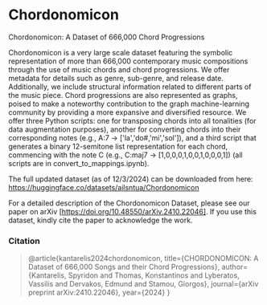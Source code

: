 # Chordonomicon
Chordonomicon: A Dataset of 666,000 Chord Progressions

Chordonomicon is a very large scale dataset featuring the symbolic representation of more than 666,000 contemporary music compositions through the use of music chords and chord progressions. We offer metadata for details such as genre, sub-genre, and release date. Additionally, we include structural information related to different parts of the music piece. Chord progressions are also represented as graphs, poised to make a noteworthy contribution to the graph machine-learning community by providing a more expansive and diversified resource. We offer three Python scripts: one for transposing chords into all tonalities (for data augmentation purposes), another for converting chords into their corresponding notes (e.g., A:7 → ['la','do\#,'mi','sol']), and a third script that generates a binary 12-semitone list representation for each chord, commencing with the note C (e.g., C:maj7 → [1,0,0,0,1,0,0,1,0,0,0,1]) (all scripts are in convert_to_mappings.ipynb).

The full updated dataset (as of 12/3/2024) can be downloaded from here:
https://huggingface.co/datasets/ailsntua/Chordonomicon

For a detailed description of the Chordonomicon Dataset, please see our paper on arXiv [https://doi.org/10.48550/arXiv.2410.22046]. If you use this dataset, kindly cite the paper to acknowledge the work.

### Citation
> @article{kantarelis2024chordonomicon,
  title={CHORDONOMICON: A Dataset of 666,000 Songs and their Chord Progressions},
  author={Kantarelis, Spyridon and Thomas, Konstantinos and Lyberatos, Vassilis and Dervakos, Edmund and Stamou, Giorgos},
  journal={arXiv preprint arXiv:2410.22046},
  year={2024}
}
